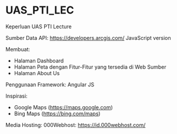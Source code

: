 # UAS_PTI_LEC
Keperluan UAS PTI Lecture

Sumber Data API:
https://developers.arcgis.com/ JavaScript version

Membuat:
- Halaman Dashboard
- Halaman Peta dengan Fitur-Fitur yang tersedia di Web Sumber
- Halaman About Us

Penggunaan Framework:
Angular JS

Inspirasi:
- Google Maps (https://maps.google.com)
- Bing Maps (https://bing.com/maps)

Media Hosting:
000Webhost: https://id.000webhost.com/